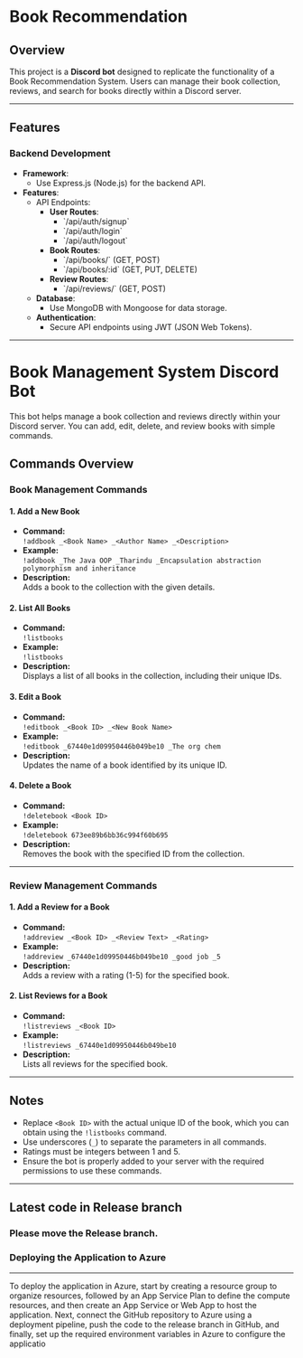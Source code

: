 # Book Recommendation 
## Overview

This project is a **Discord bot** designed to replicate the functionality of a Book Recommendation System. Users can manage their book collection, reviews, and search for books directly within a Discord server.

---

## Features

### Backend Development

- **Framework**: 
  - Use Express.js (Node.js) for the backend API.
- **Features**:
  - API Endpoints:
    - **User Routes**: 
      - \`/api/auth/signup\`
      - \`/api/auth/login\`
      - \`/api/auth/logout\`
    - **Book Routes**: 
      - \`/api/books/\` (GET, POST)
      - \`/api/books/:id\` (GET, PUT, DELETE)
    - **Review Routes**: 
      - \`/api/reviews/\` (GET, POST)
  - **Database**: 
    - Use MongoDB with Mongoose for data storage.
  - **Authentication**: 
    - Secure API endpoints using JWT (JSON Web Tokens).

---


# Book Management System Discord Bot

This bot helps manage a book collection and reviews directly within your Discord server. You can add, edit, delete, and review books with simple commands.

## Commands Overview

### **Book Management Commands**

#### 1. Add a New Book
- **Command:**  
  `!addbook _<Book Name> _<Author Name> _<Description>`  
- **Example:**  
  `!addbook _The Java OOP _Tharindu _Encapsulation abstraction polymorphism and inheritance`  
- **Description:**  
  Adds a book to the collection with the given details.

#### 2. List All Books
- **Command:**  
  `!listbooks`  
- **Example:**  
  `!listbooks`  
- **Description:**  
  Displays a list of all books in the collection, including their unique IDs.

#### 3. Edit a Book
- **Command:**  
  `!editbook _<Book ID> _<New Book Name>`  
- **Example:**  
  `!editbook _67440e1d09950446b049be10 _The org chem`  
- **Description:**  
  Updates the name of a book identified by its unique ID.

#### 4. Delete a Book
- **Command:**  
  `!deletebook <Book ID>`  
- **Example:**  
  `!deletebook 673ee89b6bb36c994f60b695`  
- **Description:**  
  Removes the book with the specified ID from the collection.

---

### **Review Management Commands**

#### 1. Add a Review for a Book
- **Command:**  
  `!addreview _<Book ID> _<Review Text> _<Rating>`  
- **Example:**  
  `!addreview _67440e1d09950446b049be10 _good job _5`  
- **Description:**  
  Adds a review with a rating (1-5) for the specified book.

#### 2. List Reviews for a Book
- **Command:**  
  `!listreviews _<Book ID>`  
- **Example:**  
  `!listreviews _67440e1d09950446b049be10`  
- **Description:**  
  Lists all reviews for the specified book.

---

## Notes
- Replace `<Book ID>` with the actual unique ID of the book, which you can obtain using the `!listbooks` command.
- Use underscores (`_`) to separate the parameters in all commands.
- Ratings must be integers between 1 and 5.
- Ensure the bot is properly added to your server with the required permissions to use these commands.

---

## Latest code in Release branch 
### Please move the Release branch.
### Deploying the Application to Azure
---
To deploy the application in Azure, start by creating a resource group to organize resources, followed by an App Service Plan to define the compute resources, and then create an App Service or Web App to host the application. Next, connect the GitHub repository to Azure using a deployment pipeline, push the code to the release branch in GitHub, and finally, set up the required environment variables in Azure to configure the applicatio












